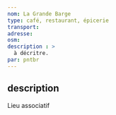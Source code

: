 ```yaml
---
nom: La Grande Barge
type: café, restaurant, épicerie
transport: 
adresse: 
osm: 
description : >
  à décritre.
par: pntbr
---
```


## description

Lieu associatif
